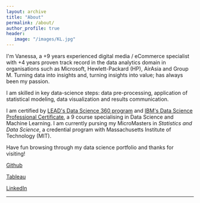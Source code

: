 ```yaml
---
layout: archive
title: "About"
permalink: /about/
author_profile: true
header:
   image: "/images/KL.jpg"
---
```


I'm Vanessa, a +9 years experienced digital media / eCommerce specialist with +4 years proven track record in the data analytics domain in organisations such as Microsoft, Hewlett-Packard (HP), AirAsia and Group M. Turning data into insights and, turning insights into value; has always been my passion. 

I am skilled in key data-science steps: data pre-processing, application of statistical modeling, data visualization and results communication. 

I am certified by [LEAD's Data Science 360 program](https://drive.google.com/file/d/1vampVS6D48Lu1LdUm8_HOpgf3swUv8N-/view) and [IBM's Data Science Professional Certificate](https://www.coursera.org/account/accomplishments/specialization/95MKH4XSL2XA), a 9 course specialising in Data Science and Machine Learning. I am currently pursing my MicroMasters in *Statistics and Data Science*, a credential program with Massachusetts Institute of Technology (MIT).

Have fun browsing through my data science portfolio and thanks for visiting!

[Github](https://github.com/vanessamiranda)

[Tableau](https://public.tableau.com/profile/vanessa.miranda)

[LinkedIn](http://www.linkedin.com/in/vanessamiranda)


 


---